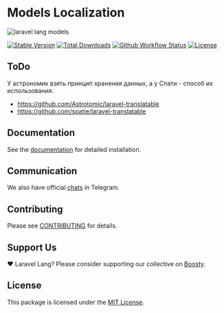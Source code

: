 # Models Localization

![laravel lang models](https://preview.dragon-code.pro/laravel-lang/models-localization.svg?brand=laravel&mode=dark)

[![Stable Version][badge_stable]][link_packagist]
[![Total Downloads][badge_downloads]][link_packagist]
[![Github Workflow Status][badge_build]][link_build]
[![License][badge_license]](https://laravel-lang.com/license.html)

## ToDo

У астрономик взять принцип хранения данных, а у Спати - способ их использования.

- https://github.com/Astrotomic/laravel-translatable
- https://github.com/spatie/laravel-translatable

## Documentation

See the [documentation](https://laravel-lang.com/packages-models.html) for detailed installation.

## Communication

We also have official [chats](https://t.me/addlist/l0XGtvEIBiljMTMy) in Telegram.

## Contributing

Please see [CONTRIBUTING](https://laravel-lang.com/contributions.html) for details.

## Support Us

❤️ Laravel Lang? Please consider supporting our collective on [Boosty](https://boosty.to/laravel-lang).

## License

This package is licensed under the [MIT License](https://laravel-lang.com/license.html).


[badge_build]:          https://img.shields.io/github/actions/workflow/status/laravel-lang/models/tests.yml?branch=main&style=flat-square

[badge_downloads]:      https://img.shields.io/packagist/dt/laravel-lang/models.svg?style=flat-square

[badge_license]:        https://img.shields.io/packagist/l/laravel-lang/models.svg?style=flat-square

[badge_stable]:         https://img.shields.io/github/v/release/laravel-lang/models?label=stable&style=flat-square

[link_build]:           https://github.com/laravel-lang/models/actions

[link_packagist]:       https://packagist.org/packages/laravel-lang/models
